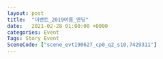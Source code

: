 ```yaml
---
layout: post
title:  "이벤트_2019여름_엔딩"
date:   2021-02-28 01:00:00 +0000
categories: Event
Tags: Story Event
SceneCode: ["scene_evt190627_cp0_q2_s10,7429311"]
---
```

